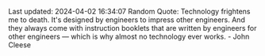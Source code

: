 Last updated: 2024-04-02 16:34:07
Random Quote: Technology frightens me to death. It's designed by engineers to impress other engineers. And they always come with instruction booklets that are written by engineers for other engineers — which is why almost no technology ever works. - John Cleese